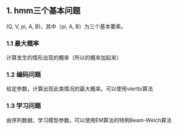 ## 1. hmm三个基本问题
(Q, V, pi, A, B)，其中（pi, A, B）为三个基本要素。
### 1.1 最大概率
计算发生的情形出现的概率（所以的概率加起来）
### 1.2 编码问题
给定参数，计算出现此类情况的最大概率。可以使用viertbi算法 
### 1.3 学习问题
由序列数据，学习模型参数。可以使用EM算法的特例Beam-Welch算法
